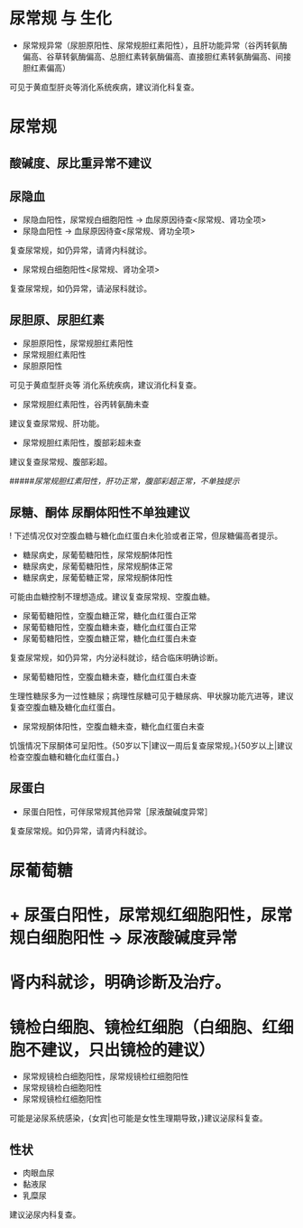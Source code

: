 # 尿常规 与 生化

+ 尿常规异常（尿胆原阳性、尿常规胆红素阳性），且肝功能异常（谷丙转氨酶偏高、谷草转氨酶偏高、总胆红素转氨酶偏高、直接胆红素转氨酶偏高、间接胆红素偏高）

可见于黄疸型肝炎等消化系统疾病，建议消化科复查。

# 尿常规

## 酸碱度、尿比重异常不建议

## 尿隐血

+ 尿隐血阳性，尿常规白细胞阳性 -> 血尿原因待查<尿常规、肾功全项>
+ 尿隐血阳性 -> 血尿原因待查<尿常规、肾功全项>

复查尿常规，如仍异常，请肾内科就诊。

+ 尿常规白细胞阳性<尿常规、肾功全项>

复查尿常规，如仍异常，请泌尿科就诊。

## 尿胆原、尿胆红素

+ 尿胆原阳性，尿常规胆红素阳性
+ 尿常规胆红素阳性
+ 尿胆原阳性

可见于黄疸型肝炎等 消化系统疾病，建议消化科复查。

+ 尿常规胆红素阳性，谷丙转氨酶未查

建议复查尿常规、肝功能。

+ 尿常规胆红素阳性，腹部彩超未查

建议复查尿常规、腹部彩超。

#####_尿常规胆红素阳性，肝功正常，腹部彩超正常，不单独提示_

## 尿糖、酮体  尿酮体阳性不单独建议
! 下述情况仅对空腹血糖与糖化血红蛋白未化验或者正常，但尿糖偏高者提示。


+ 糖尿病史，尿葡萄糖阳性，尿常规酮体阳性
+ 糖尿病史，尿葡萄糖阳性，尿常规酮体正常
+ 糖尿病史，尿葡萄糖正常，尿常规酮体阳性

可能由血糖控制不理想造成。建议复查尿常规、空腹血糖。

+ 尿葡萄糖阳性，空腹血糖正常，糖化血红蛋白正常
+ 尿葡萄糖阳性，空腹血糖未查，糖化血红蛋白正常
+ 尿葡萄糖阳性，空腹血糖正常，糖化血红蛋白未查

复查尿常规，如仍异常，内分泌科就诊，结合临床明确诊断。

+ 尿葡萄糖阳性，空腹血糖未查，糖化血红蛋白未查

生理性糖尿多为一过性糖尿；病理性尿糖可见于糖尿病、甲状腺功能亢进等，建议复查空腹血糖及糖化血红蛋白。

+ 尿常规酮体阳性，空腹血糖未查，糖化血红蛋白未查

饥饿情况下尿酮体可呈阳性。{50岁以下|建议一周后复查尿常规。}{50岁以上|建议检查空腹血糖和糖化血红蛋白。}

## 尿蛋白

+ 尿蛋白阳性，可伴尿常规其他异常［尿液酸碱度异常］

复查尿常规。如仍异常，请肾内科就诊。

# 尿葡萄糖


# + 尿蛋白阳性，尿常规红细胞阳性，尿常规白细胞阳性 -> 尿液酸碱度异常

# 肾内科就诊，明确诊断及治疗。

# 镜检白细胞、镜检红细胞（白细胞、红细胞不建议，只出镜检的建议）

+ 尿常规镜检白细胞阳性，尿常规镜检红细胞阳性
+ 尿常规镜检白细胞阳性
+ 尿常规镜检红细胞阳性

可能是泌尿系统感染，{女宾|也可能是女性生理期导致，}建议泌尿科复查。

## 性状

+ 肉眼血尿
+ 黏液尿
+ 乳糜尿

建议泌尿内科复查。

